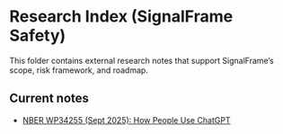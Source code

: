 # Research Index (SignalFrame Safety)

This folder contains external research notes that support SignalFrame’s scope, risk framework, and roadmap.

## Current notes
- [NBER WP34255 (Sept 2025): How People Use ChatGPT](nber_usage_snapshot.md)
